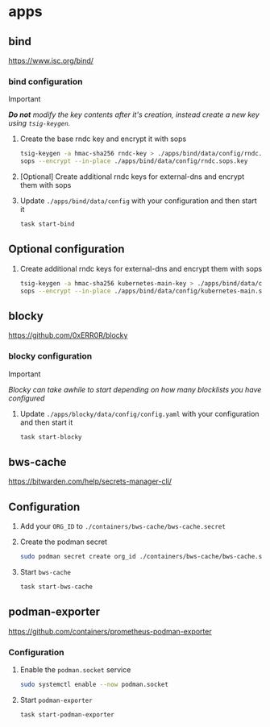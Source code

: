 # apps

## bind

<https://www.isc.org/bind/>

### bind configuration

> [!IMPORTANT]
> _**Do not** modify the key contents after it's creation, instead create a new key using `tsig-keygen`._
1. Create the base rndc key and encrypt it with sops

    ```sh
    tsig-keygen -a hmac-sha256 rndc-key > ./apps/bind/data/config/rndc.sops.key
    sops --encrypt --in-place ./apps/bind/data/config/rndc.sops.key
    ```

2. [Optional] Create additional rndc keys for external-dns and encrypt them with sops

3. Update `./apps/bind/data/config` with your configuration and then start it

    ```sh
    task start-bind
    ```

## Optional configuration

1. Create additional rndc keys for external-dns and encrypt them with sops

    ```sh
    tsig-keygen -a hmac-sha256 kubernetes-main-key > ./apps/bind/data/config/kubernetes-main.sops.key
    sops --encrypt --in-place ./apps/bind/data/config/kubernetes-main.sops.key
    ```

## blocky

<https://github.com/0xERR0R/blocky>

### blocky configuration

> [!IMPORTANT]
> _Blocky can take awhile to start depending on how many blocklists you have configured_
1. Update `./apps/blocky/data/config/config.yaml` with your configuration and then start it

    ```sh
    task start-blocky
    ```

## bws-cache

<https://bitwarden.com/help/secrets-manager-cli/>

## Configuration

1. Add your `ORG_ID` to `./containers/bws-cache/bws-cache.secret`

2. Create the podman secret

    ```sh
    sudo podman secret create org_id ./containers/bws-cache/bws-cache.secret
    ```

3. Start `bws-cache`
    ```sh
    task start-bws-cache
    ```


## podman-exporter

<https://github.com/containers/prometheus-podman-exporter>

### Configuration

1. Enable the `podman.socket` service

    ```sh
    sudo systemctl enable --now podman.socket
    ```

2. Start `podman-exporter`

    ```sh
    task start-podman-exporter
    ```